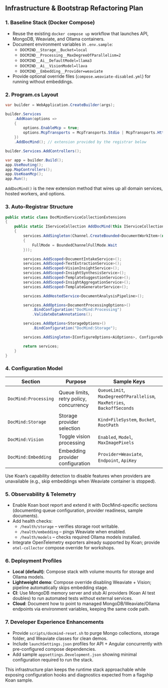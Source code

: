 ## **Infrastructure & Bootstrap Refactoring Plan**

### 1. Baseline Stack (Docker Compose)

- Reuse the existing `docker compose up` workflow that launches API, MongoDB, Weaviate, and Ollama containers.
- Document environment variables in `.env.sample`:
  - `DOCMIND__Storage__Bucket=local`
  - `DOCMIND__Processing__MaxDegreeOfParallelism=2`
  - `DOCMIND__Ai__DefaultModel=llama3`
  - `DOCMIND__Ai__VisionModel=llava`
  - `DOCMIND__Embedding__Provider=weaviate`
- Provide optional override files (`compose.weaviate-disabled.yml`) for running without embeddings.

### 2. Program.cs Layout

```csharp
var builder = WebApplication.CreateBuilder(args);

builder.Services
    .AddKoan(options =>
    {
        options.EnableMcp = true;
        options.McpTransports = McpTransports.Stdio | McpTransports.HttpSse;
    })
    .AddDocMind(); // extension provided by the registrar below

builder.Services.AddControllers();

var app = builder.Build();
app.UseRouting();
app.MapControllers();
app.UseKoanMcp();
app.Run();
```

`AddDocMind()` is the new extension method that wires up all domain services, hosted workers, and options.

### 3. Auto-Registrar Structure

```csharp
public static class DocMindServiceCollectionExtensions
{
    public static IServiceCollection AddDocMind(this IServiceCollection services)
    {
        services.AddSingleton(Channel.CreateBounded<DocumentWorkItem>(new BoundedChannelOptions(100)
        {
            FullMode = BoundedChannelFullMode.Wait
        }));

        services.AddScoped<DocumentIntakeService>();
        services.AddScoped<TextExtractionService>();
        services.AddScoped<VisionInsightService>();
        services.AddScoped<InsightSynthesisService>();
        services.AddScoped<TemplateSuggestionService>();
        services.AddScoped<InsightAggregationService>();
        services.AddScoped<TemplateGeneratorService>();

        services.AddHostedService<DocumentAnalysisPipeline>();

        services.AddOptions<DocumentProcessingOptions>()
            .BindConfiguration("DocMind:Processing")
            .ValidateDataAnnotations();

        services.AddOptions<StorageOptions>()
            .BindConfiguration("DocMind:Storage");

        services.AddSingleton<IConfigureOptions<AiOptions>, ConfigureDocMindAiOptions>();

        return services;
    }
}
```

### 4. Configuration Model

| Section | Purpose | Sample Keys |
|---------|---------|-------------|
| `DocMind:Processing` | Queue limits, retry policy, concurrency | `QueueLimit`, `MaxDegreeOfParallelism`, `MaxRetries`, `BackoffSeconds` |
| `DocMind:Storage` | Storage provider selection | `Kind=FileSystem`, `Bucket`, `RootPath` |
| `DocMind:Vision` | Toggle vision processing | `Enabled`, `Model`, `MaxImagePixels` |
| `DocMind:Embedding` | Embedding provider configuration | `Provider=Weaviate`, `Endpoint`, `ApiKey` |

Use Koan’s capability detection to disable features when providers are unavailable (e.g., skip embeddings when Weaviate container is stopped).

### 5. Observability & Telemetry

- Enable Koan boot report and extend it with DocMind-specific sections (documenting queue configuration, provider readiness, sample documents).
- Add health checks:
  - `/health/storage` – verifies storage root writable.
  - `/health/embedding` – pings Weaviate when enabled.
  - `/health/models` – checks required Ollama models installed.
- Integrate OpenTelemetry exporters already supported by Koan; provide `otel-collector` compose override for workshops.

### 6. Deployment Profiles

- **Local (default)**: Compose stack with volume mounts for storage and Ollama models.
- **Lightweight demo**: Compose override disabling Weaviate + Vision; pipeline automatically skips embedding stage.
- **CI**: Use MongoDB memory server and stub AI providers (Koan AI test doubles) to run automated tests without external services.
- **Cloud**: Document how to point to managed MongoDB/Weaviate/Ollama endpoints via environment variables, keeping the same code path.

### 7. Developer Experience Enhancements

- Provide `scripts/docmind-reset.sh` to purge Mongo collections, storage folder, and Weaviate classes for clean demos.
- Include `launchSettings.json` profiles for API + Angular concurrently with pre-configured compose dependencies.
- Add sample `appsettings.Development.json` showing minimal configuration required to run the stack.

This infrastructure plan keeps the runtime stack approachable while exposing configuration hooks and diagnostics expected from a flagship Koan sample.
